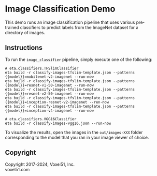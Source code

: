 # Image Classification Demo

This demo runs an image classification pipeline that uses various pre-trained
classifiers to predict labels from the ImageNet dataset for a directory of
images.

## Instructions

To run the `image_classifier` pipeline, simply execute one of the following:

```shell
# eta.classifiers.TFSlimClassifier
eta build -r classify-images-tfslim-template.json --patterns {{model}}=mobilenet-v2-imagenet --run-now
eta build -r classify-images-tfslim-template.json --patterns {{model}}=resnet-v1-50-imagenet --run-now
eta build -r classify-images-tfslim-template.json --patterns {{model}}=resnet-v2-50-imagenet --run-now
eta build -r classify-images-tfslim-template.json --patterns {{model}}=inception-resnet-v2-imagenet --run-now
eta build -r classify-images-tfslim-template.json --patterns {{model}}=inception-v4-imagenet --run-now

# eta.classifiers.VGG16Classifier
eta build -r classify-images-vgg16.json --run-now
```

To visualize the results, open the images in the `out/images-XXX` folder
corresponding to the model that you ran in your image viewer of choice.

## Copyright

Copyright 2017-2024, Voxel51, Inc.<br> voxel51.com

